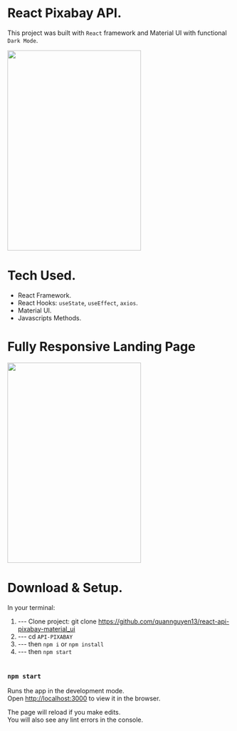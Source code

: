 # React Pixabay API.

This project was built with `React` framework and Material UI with functional `Dark Mode`.


<img src=https://i.imgur.com/qRp4sxN.gif width=300 height=450>


# Tech Used.
* React Framework.
* React Hooks: `useState`, `useEffect`, `axios`.
* Material UI.
* Javascripts Methods.

# Fully Responsive Landing Page
<img src=https://i.imgur.com/OdI57aR.gif width=300 height=450>

# Download & Setup.
In your terminal:
1. --- Clone project: git clone https://github.com/quannguyen13/react-api-pixabay-material_ui
2. --- cd `API-PIXABAY`
3. --- then `npm i` or `npm install`
4. --- then `npm start`
#

### `npm start`

Runs the app in the development mode.\
Open [http://localhost:3000](http://localhost:3000) to view it in the browser.

The page will reload if you make edits.\
You will also see any lint errors in the console.

